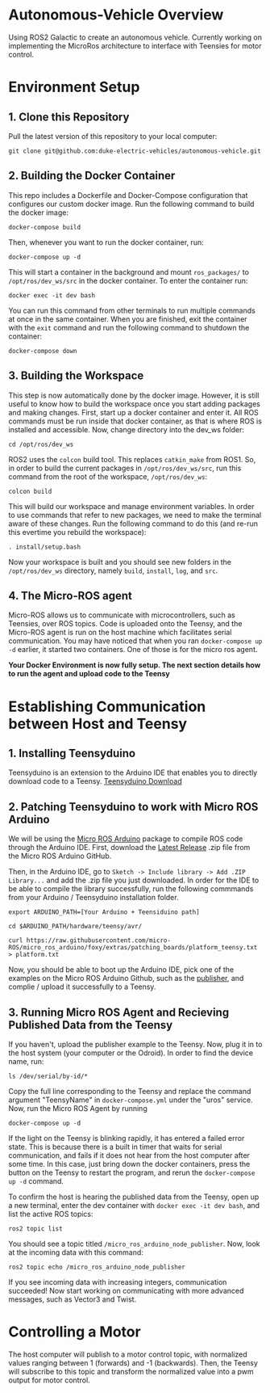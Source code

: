 # Autonomous-Vehicle Overview

Using ROS2 Galactic to create an autonomous vehicle. Currently working on implementing the MicroRos architecture to interface with Teensies for motor control.

# Environment Setup

## 1. Clone this Repository
Pull the latest version of this repository to your local computer:
```
git clone git@github.com:duke-electric-vehicles/autonomous-vehicle.git
```

## 2. Building the Docker Container
This repo includes a Dockerfile and Docker-Compose configuration that configures our custom docker image. Run the following command to build the docker image:
```
docker-compose build
```
Then, whenever you want to run the docker container, run:
```
docker-compose up -d
```
This will start a container in the background and mount `ros_packages/` to `/opt/ros/dev_ws/src` in the docker container. To enter the container run:
```
docker exec -it dev bash
```
You can run this command from other terminals to run multiple commands at once in the same container. When you are finished, exit the container with the ```exit``` command and run the following command to shutdown the container:
```
docker-compose down
```
## 3. Building the Workspace
This step is now automatically done by the docker image. However, it is still useful to know how to build the workspace once you start adding packages and making changes. First, start up a docker container and enter it. All ROS commands must be run inside that docker container, as that is where ROS is installed and accessible. Now, change directory into the dev_ws folder:
```
cd /opt/ros/dev_ws
```
ROS2 uses the `colcon` build tool. This replaces `catkin_make` from ROS1. So, in order to build the current packages in `/opt/ros/dev_ws/src`, run this command from the root of the workspace, `/opt/ros/dev_ws`:
```
colcon build
```
This will build our workspace and manage environment variables. In order to use commands that refer to new packages, we need to make the terminal aware of these changes. Run the following command to do this (and re-run this evertime you rebuild the workspace):
```
. install/setup.bash
```
Now your workspace is built and you should see new folders in the `/opt/ros/dev_ws` directory, namely `build`, `install`, `log`, and `src`.

## 4. The Micro-ROS agent
Micro-ROS allows us to communicate with microcontrollers, such as Teensies, over ROS topics. Code is uploaded onto the Teensy, and the Micro-ROS agent is run on the host machine which facilitates serial communication. You may have noticed that when you ran `docker-compose up -d` earlier, it started two containers. One of those is for the micro ros agent.


**Your Docker Environment is now fully setup. The next section details how to run the agent and upload code to the Teensy**

# Establishing Communication between Host and Teensy

## 1. Installing Teensyduino
Teensyduino is an extension to the Arduino IDE that enables you to directly download code to a Teensy. [Teensyduino Download](https://www.pjrc.com/teensy/td_download.html)

## 2. Patching Teensyduino to work with Micro ROS Arduino
We will be using the [Micro ROS Arduino](https://github.com/micro-ROS/micro_ros_arduino) package to compile ROS code through the Arduino IDE.
First, download the [Latest Release](https://github.com/micro-ROS/micro_ros_arduino/releases) .zip file from the Micro ROS Arduino GitHub.

Then, in the Arduino IDE, go to `Sketch -> Include library -> Add .ZIP Library...` and add the .zip file you just downloaded. In order for the IDE to be able to compile the library successfully, run the following commmands from your Arduino / Teensyduino installation folder.
```
export ARDUINO_PATH=[Your Arduino + Teensiduino path]

cd $ARDUINO_PATH/hardware/teensy/avr/

curl https://raw.githubusercontent.com/micro-ROS/micro_ros_arduino/foxy/extras/patching_boards/platform_teensy.txt > platform.txt
```
Now, you should be able to boot up the Arduino IDE, pick one of the examples on the Micro ROS Arduino Github, such as the [publisher](https://github.com/micro-ROS/micro_ros_arduino/blob/foxy/examples/micro-ros_publisher/micro-ros_publisher.ino), and complie / upload it successfully to a Teensy.

## 3. Running Micro ROS Agent and Recieving Published Data from the Teensy
If you haven't, upload the publisher example to the Teensy. Now, plug it in to the host system (your computer or the Odroid). In order to find the device name, run:
```
ls /dev/serial/by-id/*
```
Copy the full line corresponding to the Teensy and replace the command argument "TeensyName" in `docker-compose.yml` under the "uros" service. Now, run the Micro ROS Agent by running 
```
docker-compose up -d
```
If the light on the Teensy is blinking rapidly, it has entered a failed error state. This is because there is a built in timer that waits for serial communication, and fails if it does not hear from the host computer after some time. In this case, just bring down the docker containers, press the button on the Teensy to restart the program, and rerun the `docker-compose up -d` command.

To confirm the host is hearing the published data from the Teensy, open up a new terminal, enter the dev container with `docker exec -it dev bash`, and list the active ROS topics:
```
ros2 topic list
```
You should see a topic titled `/micro_ros_arduino_node_publisher`. Now, look at the incoming data with this command:
```
ros2 topic echo /micro_ros_arduino_node_publisher
```
If you see incoming data with increasing integers, communication succeeded! Now start working on communicating with more advanced messages, such as Vector3 and Twist.

# Controlling a Motor
The host computer will publish to a motor control topic, with normalized values ranging between 1 (forwards) and -1 (backwards). Then, the Teensy will subscribe to this topic and transform the normalized value into a pwm output for motor control.
